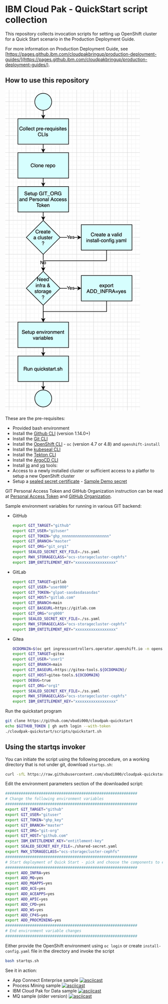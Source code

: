 # IBM Cloud Pak - QuickStart script collection

This repository collects invocation scripts for setting up OpenShift cluster for a Quick Start scenario in the Production Deployment Guide. 

For more information on Production Deployment Guide, see [https://pages.github.ibm.com/cloudpakbringup/production-deployment-guides/](https://pages.github.ibm.com/cloudpakbringup/production-deployment-guides/). 

## How to use this repository

![flow](images/flow.png)

These are the pre-requisites:

- Provided bash environment
- Install the [Github CLI](https://github.com/cli/cli) (version 1.14.0+)
- Install the [Git CLI](https://git-scm.com/book/en/v2/Getting-Started-Installing-Git)
- Install the [OpenShift CLI](https://access.redhat.com/downloads/content/290) - `oc` (version 4.7 or 4.8) and `openshift-install` 
- Install the [kubeseal CLI](https://github.com/bitnami-labs/sealed-secrets#homebrew) 
- Install the [Tekton CLI](https://tekton.dev/docs/cli/)
- Install the [ArgoCD CLI](https://argoproj.github.io/argo-cd/cli_installation/)
- Install [jq](https://stedolan.github.io/jq/) and [yq](https://github.com/mikefarah/yq) tools: 
- Access to a newly installed cluster or sufficient access to a platfor to setup a new OpenShift cluster
- Setup a [sealed secret certificate](https://github.com/bitnami-labs/sealed-secrets/blob/main/docs/bring-your-own-certificates.md) - [Sample Demo secret](https://bit.ly/demo-sealed-master)

GIT Personal Access Token and GitHub Organization instruction can be read at [Personal Access Token](https://pages.github.ibm.com/cloudpakbringup/production-deployment-guides/snippets/gitops-cluster-prereq/#create-a-git-personal-access-token-pat) and [GitHub Organization](https://pages.github.ibm.com/cloudpakbringup/production-deployment-guides/snippets/gitops-cluster-prereq/#create-a-custom-git-organization).

Sample environment variables for running in various GIT backend:

- GitHub 
    ```bash
    export GIT_TARGET="github"
    export GIT_USER="gituser"
    export GIT_TOKEN="ghp_nnnnnnnnnnnnnnnnnnnnn" 
    export GIT_BRANCH="master"
    export GIT_ORG="git_org1"
    export SEALED_SECRET_KEY_FILE=./ss.yaml
    export RWX_STORAGECLASS="ocs-storagecluster-cephfs"
    export IBM_ENTITLEMENT_KEY="xxxxxxxxxxxxxxxxxx"
    ```

- GitLab
    ```bash
    export GIT_TARGET=gitlab
    export GIT_USER="user000"
    export GIT_TOKEN="glpat-sasdasdasasdas"
    export GIT_HOST="gitlab.com"
    export GIT_BRANCH=main
    export GIT_BASEURL=https://gitlab.com
    export GIT_ORG="org000"
    export SEALED_SECRET_KEY_FILE=./ss.yaml
    export RWX_STORAGECLASS="ocs-storagecluster-cephfs"
    export IBM_ENTITLEMENT_KEY="xxxxxxxxxxxxxxxxxx"
    ```

- Gitea

    ```bash
    OCDOMAIN=$(oc get ingresscontrollers.operator.openshift.io -n openshift-ingress-operator   default -o jsonpath='{.status.domain}')
    export GIT_TARGET=gitea
    export GIT_USER="user1"
    export GIT_BRANCH=main
    export GIT_BASEURL=https://gitea-tools.${OCDOMAIN}/
    export GIT_HOST=gitea-tools.${OCDOMAIN}
    export DEBUG=true
    export GIT_ORG="org1"
    export SEALED_SECRET_KEY_FILE=./ss.yaml
    export RWX_STORAGECLASS="ocs-storagecluster-cephfs"
    export IBM_ENTITLEMENT_KEY="xxxxxxxxxxxxxxxxxx"
    ```

Run the quickstart program

``` bash
git clone https://github.com/vbudi000/cloudpak-quickstart
echo $GITHUB_TOKEN | gh auth login --with-token
./cloudpak-quickstart/scripts/quickstart.sh
```

## Using the startqs invoker

You can initiate the script using the following procedure, on a working directory that is not under git, download `startqs.sh`:

```bash
curl -sfL https://raw.githubusercontent.com/vbudi000/cloudpak-quickstart/master/startqs.sh > startqs.sh
```

Edit the environment parameters section of the downloaded script: 

```bash 
###########################################################
# Change the following environment variables
###########################################################
export GIT_TARGET="github"
export GIT_USER="gituser"
export GIT_TOKEN="ghp_key"
export GIT_BRANCH="master"
export GIT_ORG="git-org"
export GIT_HOST="github.com"
export IBM_ENTITLEMENT_KEY="entitlement-key"
export SEALED_SECRET_KEY_FILE=./shared-secret.yaml
export RWX_STORAGECLASS="ocs-storagecluster-cephfs"
###########################################################
# Start deployment of Quick Start - pick and choose the components to enable
###########################################################
export ADD_INFRA=yes
export ADD_MQ=yes
export ADD_MQAPPS=yes
export ADD_ACE=yes
export ADD_ACEAPPS=yes
export ADD_APIC=yes
export ADD_CPD=yes
export ADD_WS=yes
export ADD_CP4S=yes
export ADD_PROCMINING=yes
###########################################################
# End environment variable changes
###########################################################
```

Either provide the OpenShift environment using `oc login` or create `install-config.yaml` file in the directory and invoke the script 

```bash
bash startqs.sh
```

See it in action:

- App Connect Enterprise sample [![asciicast](https://asciinema.org/a/439530.svg)](https://asciinema.org/a/439530)
- Process Mining sample [![asciicast](https://asciinema.org/a/439944.svg)](https://asciinema.org/a/439944)
- IBM Cloud Pak for Data sample [![asciicast](https://asciinema.org/a/439439.svg)](https://asciinema.org/a/439439)
- MQ sample (older version) [![asciicast](https://asciinema.org/a/435864.svg)](https://asciinema.org/a/435864)